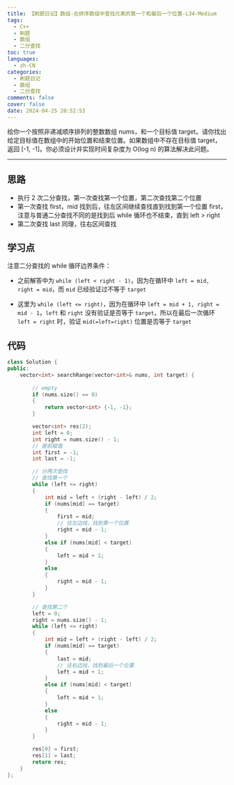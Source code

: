 ```yaml
---
title: 【刷题日记】数组-在排序数组中查找元素的第一个和最后一个位置-L34-Medium
tags:
  - C++
  - 刷题
  - 数组
  - 二分查找
toc: true
languages:
  - zh-CN
categories:
  - 刷题日记
  - 数组
  - 二分查找
comments: false
cover: false
date: 2024-04-25 20:52:53
---
```


给你一个按照非递减顺序排列的整数数组 nums，和一个目标值 target。请你找出给定目标值在数组中的开始位置和结束位置。如果数组中不存在目标值 target，返回 [-1, -1]。你必须设计并实现时间复杂度为 O(log n) 的算法解决此问题。

<!-- more -->

---

## 思路

* 执行 2 次二分查找，第一次查找第一个位置，第二次查找第二个位置
* 第一次查找 first，mid 找到后，往左区间继续查找直到找到第一个位置 first，注意与普通二分查找不同的是找到后 while 循环也不结束，直到 left > right
* 第二次查找 last 同理，往右区间查找


## 学习点

注意二分查找的 while 循环边界条件：
* 之前解答中为 `while (left < right - 1)`，因为在循环中 `left = mid, right = mid`，而 `mid` 已经验证过不等于 `target`

* 这里为 `while (left <= right)`，因为在循环中 `left = mid + 1, right = mid - 1`，`left` 和 `right` 没有验证是否等于 `target`，所以在最后一次循环 `left = right` 时，验证 `mid(=left=right)` 位置是否等于 `target`


## 代码

```cpp
class Solution {
public:
    vector<int> searchRange(vector<int>& nums, int target) {
        
        // empty
        if (nums.size() == 0)
        {
            return vector<int> {-1, -1};
        }

        vector<int> res(2);
        int left = 0;
        int right = nums.size() - 1;
        // 提前赋值
        int first = -1;
        int last = -1;

        // 分两次查找
        // 查找第一个
        while (left <= right)
        {
            int mid = left + (right - left) / 2;
            if (nums[mid] == target)
            {
                first = mid;
                // 往左边找，找到第一个位置
                right = mid - 1;
            }
            else if (nums[mid] < target)
            {
                left = mid + 1;
            }
            else
            {
                right = mid - 1;
            }
        }

        // 查找第二个
        left = 0;
        right = nums.size() - 1;
        while (left <= right)
        {
            int mid = left + (right - left) / 2;
            if (nums[mid] == target)
            {
                last = mid;
                // 往右边找，找到最后一个位置
                left = mid + 1;
            }
            else if (nums[mid] < target)
            {
                left = mid + 1;
            }
            else
            {
                right = mid - 1;
            }
        }

        res[0] = first;
        res[1] = last;
        return res;
    }
};
```